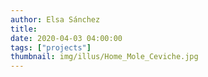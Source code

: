 ```yaml
---
author: Elsa Sánchez
title:
date: 2020-04-03 04:00:00
tags: ["projects"]
thumbnail: img/illus/Home_Mole_Ceviche.jpg
---
```

